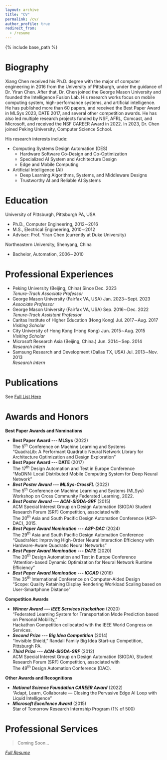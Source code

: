 ```yaml
---
layout: archive
title: "CV"
permalink: /cv/
author_profile: true
redirect_from:
  - /resume
---
```


{% include base_path %}

Biography
=====

Xiang Chen received his Ph.D. degree with the major of computer engineering in 2016 from the University of Pittsburgh, under the guidance of Dr. Yiran Chen. After that, Dr. Chen joined the George Mason University and founded the Intelligence Fusion Lab. His research works focus on mobile computing system, high-performance systems, and artificial intelligence. He has published more than 60 papers, and received the Best Paper Award in MLSys 2023, DATE 2017, and several other competition awards. He has also led multiple research projects funded by NSF, AFRL, Comcast, and Microsoft, and received the NSF CAREER Award in 2022. In 2023, Dr. Chen joined Peking University, Computer Science School.

His research interests include:
- Computing Systems Design Automation (DES)
  - Hardware Software Co-Design and Co-Optimization
  - Specialized AI System and Architecture Design
  - Edge and Mobile Computing
- Artificial Intelligence (AI)
  - Deep Learning Algorithms, Systems, and Middleware Designs
  - Trustworthy AI and Reliable AI Systems


Education
======
University of Pittsburgh, Pittsburgh PA, USA
- Ph.D., Computer Engineering, 2012∼2016
- M.S., Electrical Engineering, 2010∼2012
- Adviser: Prof. Yiran Chen (currently at Duke University)

Northeastern University, Shenyang, China
- Bachelor, Automation, 2006∼2010


Professional Experiences
======

- Peking University (Beijing, China) Since Dec. 2023  
  *Tenure-Track Associate Professor*
- George Mason University (Fairfax VA, USA) Jan. 2023∼Sept. 2023  
  *Associate Professor*
- George Mason University (Fairfax VA, USA) Sep. 2016∼Dec. 2022  
  *Tenure-Track Assistant Professor*
- Caritas Institute of Higher Education (Hong Kong) Jul. 2017∼Aug. 2017  
  *Visiting Scholar*
- City University of Hong Kong (Hong Kong) Jun. 2015∼Aug. 2015  
  *Visiting Scholar*
- Microsoft Research Asia (Beijing, China.) Jun. 2014∼Sep. 2014  
  *Research Intern*
- Samsung Research and Development (Dallas TX, USA) Jul. 2013∼Nov. 2013  
  *Research Intern*


Publications
======

See [Full List Here](/publications)


Awards and Honors
===
**Best Paper Awards and Nominations**
- **Best Paper Award --- MLSys** (2022)  
  The 5<sup>th</sup> Conference on Machine Learning and Systems  
  “QuadraLib: A Performant Quadratic Neural Network Library for Architecture Optimization and Design Exploration”
- **Best Paper Award --- DATE** (2017)  
  The 17<sup>th</sup> Design Automation and Test in Europe Conference  
  “MoDNN: Local Distributed Mobile Computing System for Deep Neural Network”
- ***Best Poster Award --- MLSys-CrossFL*** (2022)  
	The 5<sup>th</sup> Conference on Machine Learning and Systems (MLSys) Workshop on Cross Community Federated Learning, 2022.
- ***Best Poster Award --- ACM-SIGDA-SRF*** (2015)  
	ACM Special Interest Group on Design Automation (SIGDA) Student Research Forum (SRF) Competition, associated with  
  The 20<sup>th</sup> Asia and South Pacific Design Automation Conference (ASP-DAC), 2015.
- ***Best Paper Award Nomination --- ASP-DAC*** (2024)  
	The 29<sup>th</sup> Asia and South Pacific Design Automation Conference  
  “QuadraNet: Improving High-Order Neural Interaction Efficiency with Hardware-Aware Quadratic Neural Networks”
- ***Best Paper Award Nomination --- DATE*** (2020)  
	The 20<sup>th</sup> Design Automation and Test in Europe Conference  
	“Attention-based Dynamic Optimization for Neural Network Runtime Efficiency”
- ***Best Paper Award Nomination --- ICCAD*** (2016)  
	The 35<sup>th</sup> International Conference on Computer-Aided Design  
	“Scope: Quality Retaining Display Rendering Workload Scaling based on User-Smartphone Distance”

**Competition Awards**
- ***Winner Award --- IEEE Services Hackathon*** (2020)  
	“Federated Learning System for Transportation Mode Prediction based on Personal Mobility,”  
	Hackathon Competition collocated with the IEEE World Congress on Services.
- ***Second Prize --- Big Idea Competition*** (2014)  
	“Invisible Shield,” Randall Family Big Idea Start-up Competition, Pittsburgh PA.
- ***Third Prize --- ACM-SIGDA-SRF*** (2012)  
	ACM Special Interest Group on Design Automation (SIGDA), Student Research Forum (SRF) Competition, associated with  
	The 49<sup>th</sup> Design Automation Conference (DAC).

**Other Awards and Recognitions**
- ***National Science Foundation CAREER Award*** (2022)  
	“Adapt, Learn, Collaborate — Closing the Pervasive Edge AI Loop with Liquid Intelligence”
- ***Microsoft Excellence Award*** (2015)  
	Star of Tomorrow Research Internship Program (1\% of 500)


Professional Services
======
> Coming Soon...

*[Full Resume](/files/ResumeXC.pdf)*